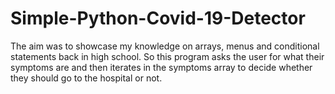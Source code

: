 # Simple-Python-Covid-19-Detector

The aim was to showcase my knowledge on arrays, menus and conditional statements back in high school. So this program asks the user for what their symptoms are and then iterates in the symptoms array to decide whether they should go to the hospital or not. 
